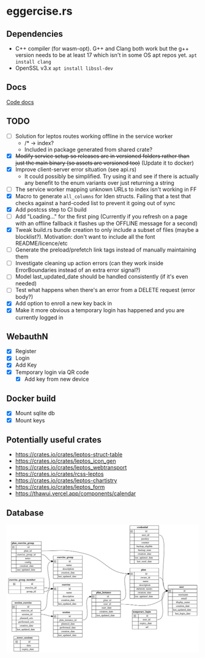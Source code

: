 # eggercise.rs

## Dependencies 
- C++ compiler (for wasm-opt). G++ and Clang both work but the g++ version needs to be at least 17 which isn't in some OS apt repos yet. `apt install clang`
- OpenSSL v3.x `apt install libssl-dev`

## Docs

[Code docs](https://cs2dsb.github.io/eggercise.rs)

## TODO
- [ ] Solution for leptos routes working offline in the service worker
    - /* -> index?
    - Included in package generated from shared crate?
- [x] ~~Modify service setup so releases are in versioned folders rather than just the main binary (so assets are versioned too)~~ (Update it to docker)
- [x] Improve client-server error situation (see api.rs)
    - It could possibly be simplified. Try using it and see if there is actually any benefit to the enum variants over just returning a string
- [ ] The service worker mapping unknown URLs to index isn't working in FF
- [x] Macro to generate `all_columns` for Iden structs. Failing that a test that checks against a hard-coded list to prevent it going out of sync
- [x] Add postcss step to CI build
- [ ] Add "Loading..." for the first ping (Currently if you refresh on a page with an offline fallback it flashes up the OFFLINE message for a second)
- [x] Tweak build.rs bundle creation to only include a subset of files (maybe a blocklist?). Motivation: don't want to include all the font README/licence/etc
- [ ] Generate the preload/prefetch link tags instead of manually maintaining them
- [ ] Investigate cleaning up action errors (can they work inside ErrorBoundaries instead of an extra error signal?)
- [ ] Model last_updated_date should be handled consistently (if it's even needed)
- [ ] Test what happens when there's an error from a DELETE request (error body?)
- [x] Add option to enroll a new key back in
- [x] Make it more obvious a temporary login has happened and you are currently logged in

## WebauthN 
- [x] Register
- [x] Login
- [x] Add Key
- [x] Temporary login via QR code
    - [x] Add key from new device

## Docker build
- [x] Mount sqlite db 
- [x] Mount keys

## Potentially useful crates

- https://crates.io/crates/leptos-struct-table
- https://crates.io/crates/leptos_icon_gen
- https://crates.io/crates/leptos_webtransport
- https://crates.io/crates/rcss-leptos
- https://crates.io/crates/leptos-chartistry
- https://crates.io/crates/leptos_form
- https://thawui.vercel.app/components/calendar

## Database 

![Database ER diagram](doc/database_diagram.svg "Database ER diagram")